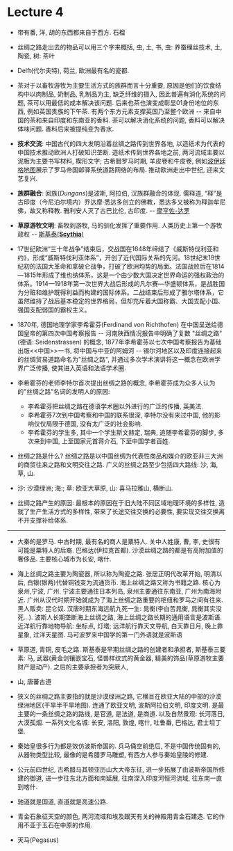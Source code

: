 # Lecture 4

* 带有番, 洋, 胡的东西都来自于西方. 石榴

* 丝绸之路走出去的物品可以用三个字来概括,  虫, 土, 书, 虫: 养蚕缫丝技术, 土, 陶瓷, 树: 茶叶

* Delft(代尔夫特), 荷兰, 欧洲最有名的瓷都.

* 茶对于以畜牧游牧为主要生活方式的族群而言十分重要, 原因是他们的饮食结构中以肉制品, 奶制品, 乳制品为主, 缺乏纤维的摄入, 因此普遍有消化系统的问题, 茶可以用最低的成本解决该问题. 后来也茶也演变成彰显01身份地位的东西, 例如英国贵族的下午茶. 有两个东方元素支撑英国乃至整个欧洲 -- 来自中国的茶和来自印度和东南亚的香料. 茶可以解决消化系统的问题, 香料可以解决体味问题. 香料后来被提纯变为香水.

* **技术交流**: 中国古代的四大发明沿着丝绸之路传到世界各地, 以造纸术为代表的中国技术推动欧洲人打破知识垄断. 造纸术传到世界各地之前, 两河流域主要以泥板为主要书写材料, 楔形文字; 古希腊罗马时期, 羊皮卷和牛皮卷, 例如[波伊廷格地图](https://en.wikipedia.org/wiki/Tabula_Peutingeriana)展示了罗马帝国邮驿系统道路网络的布局. 推动欧洲走出中世纪, 迎来文艺复兴. 

* **族群融合**: 回族(*Dungans*)是波斯, 阿拉伯, 汉族群融合的体现. 儒释道, “释”是古印度（今尼泊尔境内）乔达摩·悉达多创立的佛教，悉达多又被称为释迦牟尼佛，故又称释教. 雅利安人灭了古巴比伦, 古印度. -- [摩亨佐-达罗](https://zh.wikipedia.org/wiki/%E6%91%A9%E4%BA%A8%E4%BD%90-%E8%BE%BE%E7%BD%97) 

* **草原游牧文明**: 畜牧到游牧, 马的驯化发挥了重要作用. 人类历史上第一个游牧政权 -- [斯基泰(**Scythia**)](https://zh.wikipedia.org/wiki/%E6%96%AF%E5%9F%BA%E6%8F%90%E4%BA%9E)

* 17世纪欧洲“三十年战争”结束后，交战国在1648年缔结了《威斯特伐利亚和约》，形成“威斯特伐利亚体系”，开创了近代国际关系的先河。18世纪末19世纪初的法国大革命和拿破仑战争，打破了欧洲均势的局面。法国战败后在1814—1815年形成了维也纳体系，这是一个由少数大国决定世界命运的强权政治的体系。1914—1918年第一次世界大战后形成的凡尔赛—华盛顿体系，是战胜国为分赃和维护既得利益而构建的国际体系。二战结束后形成了雅尔塔体系，它虽然维持了战后基本稳定的世界格局，但却充斥着大国称霸、大国支配小国、强国支配弱国的霸权主义。

* 1870年, 德国地理学家李希霍芬(Ferdinand von Richthofen) 在中国呈送给德国皇帝的第四次中国考察报告 -- 河南陕西情况报告中明确了复数 "丝绸之路" (德语: Seidenstrassen) 的概念, 1877年李希霍芬以七次中国考察报告为基础出版<<中国>>一书, 将中国与中亚的阿姆河 -- 锡尔河地区以及印度连接起来的丝绸贸易道路命名为"丝绸之路", 并通过多次学术演讲将这一概念在欧洲学界广泛传播, 使其进入英语和法语学术圈.

* 李希霍芬的老师李特尔首次提出丝绸之路的概念, 李希霍芬成为众多人认为的"丝绸之路"名词的发明人的原因:
  * 李希霍芬把丝绸之路在德语学术圈以外进行的广泛的传播, 英美法.
  * 李希霍芬7次到中国考察和中国的联系很深, 李特尔没有来过中国, 他的影响仅仅局限于德国,  没有太广泛的社会影响. 
  * 李希霍芬的学生多, 其中一个学生斯文赫定, 瑞典, 追随李希霍芬的脚步, 多次来到中国, 上至国家元首蒋介石, 下至中国学者百姓. 

* 丝绸之路是什么? 丝绸之路是以中国丝绸为代表性商品和媒介的欧亚非三大洲的商贸往来之路和文明交往之路. 广义的丝绸之路至少包括四大路线: 沙, 海, 草, 山.  

* 沙: 沙漠绿洲; 海:; 草: 欧亚大草原, 山: 喜马拉雅山, 横断山.

* 丝绸之路产生的原因: 最根本的原因在于旧大陆不同区域地理环境的多样性, 造就了生产生活方式的多样性, 带来了长途交往交换的必要性, 要实现交往交换离不开支撑补给体系.

****

* 大秦的是罗马. 中古时期, 最有名的商人是粟特人. 关中人姓康, 曹, 李, 史很有可能是粟特人的后裔. 巴格达(伊拉克首都). 沙漠丝绸之路的都是有高附加值的奢侈品. 主要核心城市为长安, 喀什. 

* 海上丝绸之路主要为陶瓷器, 所以称为陶瓷之路. 张居正明代改革开始, 明清以后, 白银(银两)代替铜钱变为流通货币. 海上丝绸之路又称为书籍之路. 核心为泉州,宁波, 广州. 宁波主要通往日本列岛, 泉州主要通往东南亚, 广州为南海附近. 广州从汉代时期开始就成为了海上丝绸之路重要的枢纽和罗马之间有往来. 黑人贩卖: 昆仑奴. 汉唐时期东海远航九死一生: 晁衡(李白苦晁衡, 晁衡其实没死...). 波斯人长期垄断海上丝绸之路, 海上丝绸之路长期的通用语言是波斯语. 近洋航行靠地物导航: 坐标点, 灯塔; 远洋航行靠天文导航, 白天靠日月, 晚上靠星象, 过洋天星图. 马可波罗来中国学的第一门外语就是波斯语

* 草原道, 青铜, 皮毛之路. 斯基泰是早期丝绸之路的创建者和承担者, 斯基泰三要素: 马, 武器(黄金剑镶嵌宝石, 怪兽样纹式的黄金器, 精美的饰品(草原游牧主要财产是动产). 之后的主要承担者为突厥人, 

* 山,  唐蕃古道

* 狭义的丝绸之路主要指的就是沙漠绿洲之路, 它横亘在欧亚大陆的中部的沙漠绿洲地区(干旱半干旱地图). 连通了欧亚文明, 波斯阿拉伯文明, 印度文明. 是最主要的一条丝绸之路的路线, 是官道, 是法道, 是商道. 以及自然景观: 长河落日, 大漠孤烟. 一系列文化名城: 长安, 洛阳, 敦煌, 喀什, 吐鲁番, 巴格达, 君士坦丁堡. 
* 秦始皇很多行为都是效仿波斯帝国的. 兵马俑空前绝后, 不是中国传统固有的, 从器物类型比较, 最像的是希腊罗马雕塑, 有西方人参与秦始皇陵的修建. 
* 公元前四世纪, 古希腊马其顿亚历山大大帝东征, 进一步拓展了由波斯帝国所修建的御道, 进一步往东北方面和南延展, 往南深入印度河恒河流域, 往东南一直到喀什. 
* 驰道就是国道, 直道就是高速公路. 
* 青金石象征天空的颜色, 两河流域和埃及跟天有关的神殿用青金石建造. 它的作用不亚于玉石在中原的作用.
* 天马(Pegasus)
